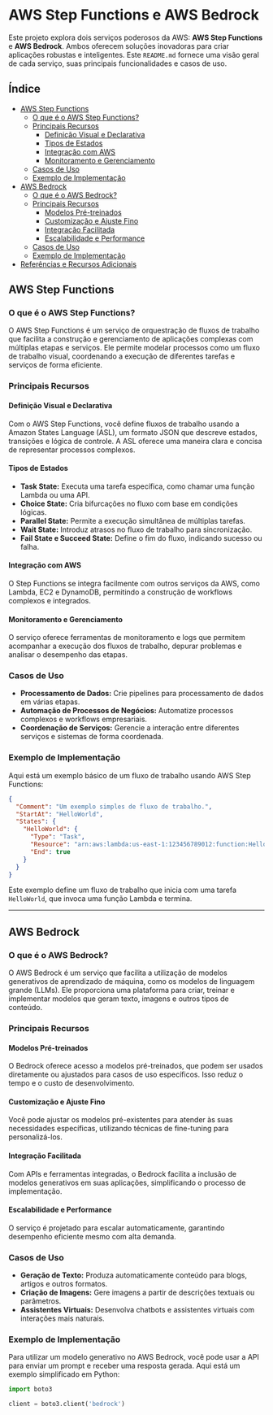 # AWS Step Functions e AWS Bedrock

Este projeto explora dois serviços poderosos da AWS: **AWS Step Functions** e **AWS Bedrock**. Ambos oferecem soluções inovadoras para criar aplicações robustas e inteligentes. Este `README.md` fornece uma visão geral de cada serviço, suas principais funcionalidades e casos de uso.

## Índice

- [AWS Step Functions](#aws-step-functions)
  - [O que é o AWS Step Functions?](#o-que-é-o-aws-step-functions)
  - [Principais Recursos](#principais-recursos)
    - [Definição Visual e Declarativa](#definição-visual-e-declarativa)
    - [Tipos de Estados](#tipos-de-estados)
    - [Integração com AWS](#integração-com-aws)
    - [Monitoramento e Gerenciamento](#monitoramento-e-gerenciamento)
  - [Casos de Uso](#casos-de-uso)
  - [Exemplo de Implementação](#exemplo-de-implementação)
- [AWS Bedrock](#aws-bedrock)
  - [O que é o AWS Bedrock?](#o-que-é-o-aws-bedrock)
  - [Principais Recursos](#principais-recursos-1)
    - [Modelos Pré-treinados](#modelos-pré-treinados)
    - [Customização e Ajuste Fino](#customização-e-ajuste-fino)
    - [Integração Facilitada](#integração-facilitada)
    - [Escalabilidade e Performance](#escalabilidade-e-performance)
  - [Casos de Uso](#casos-de-uso-1)
  - [Exemplo de Implementação](#exemplo-de-implementação-1)
- [Referências e Recursos Adicionais](#referências-e-recursos-adicionais)

## AWS Step Functions

### O que é o AWS Step Functions?

O AWS Step Functions é um serviço de orquestração de fluxos de trabalho que facilita a construção e gerenciamento de aplicações complexas com múltiplas etapas e serviços. Ele permite modelar processos como um fluxo de trabalho visual, coordenando a execução de diferentes tarefas e serviços de forma eficiente.

### Principais Recursos

#### Definição Visual e Declarativa

Com o AWS Step Functions, você define fluxos de trabalho usando a Amazon States Language (ASL), um formato JSON que descreve estados, transições e lógica de controle. A ASL oferece uma maneira clara e concisa de representar processos complexos.

#### Tipos de Estados

- **Task State:** Executa uma tarefa específica, como chamar uma função Lambda ou uma API.
- **Choice State:** Cria bifurcações no fluxo com base em condições lógicas.
- **Parallel State:** Permite a execução simultânea de múltiplas tarefas.
- **Wait State:** Introduz atrasos no fluxo de trabalho para sincronização.
- **Fail State e Succeed State:** Define o fim do fluxo, indicando sucesso ou falha.

#### Integração com AWS

O Step Functions se integra facilmente com outros serviços da AWS, como Lambda, EC2 e DynamoDB, permitindo a construção de workflows complexos e integrados.

#### Monitoramento e Gerenciamento

O serviço oferece ferramentas de monitoramento e logs que permitem acompanhar a execução dos fluxos de trabalho, depurar problemas e analisar o desempenho das etapas.

### Casos de Uso

- **Processamento de Dados:** Crie pipelines para processamento de dados em várias etapas.
- **Automação de Processos de Negócios:** Automatize processos complexos e workflows empresariais.
- **Coordenação de Serviços:** Gerencie a interação entre diferentes serviços e sistemas de forma coordenada.

### Exemplo de Implementação

Aqui está um exemplo básico de um fluxo de trabalho usando AWS Step Functions:

```json
{
  "Comment": "Um exemplo simples de fluxo de trabalho.",
  "StartAt": "HelloWorld",
  "States": {
    "HelloWorld": {
      "Type": "Task",
      "Resource": "arn:aws:lambda:us-east-1:123456789012:function:HelloWorld",
      "End": true
    }
  }
}
```

Este exemplo define um fluxo de trabalho que inicia com uma tarefa `HelloWorld`, que invoca uma função Lambda e termina.

---

## AWS Bedrock

### O que é o AWS Bedrock?

O AWS Bedrock é um serviço que facilita a utilização de modelos generativos de aprendizado de máquina, como os modelos de linguagem grande (LLMs). Ele proporciona uma plataforma para criar, treinar e implementar modelos que geram texto, imagens e outros tipos de conteúdo.

### Principais Recursos

#### Modelos Pré-treinados

O Bedrock oferece acesso a modelos pré-treinados, que podem ser usados diretamente ou ajustados para casos de uso específicos. Isso reduz o tempo e o custo de desenvolvimento.

#### Customização e Ajuste Fino

Você pode ajustar os modelos pré-existentes para atender às suas necessidades específicas, utilizando técnicas de fine-tuning para personalizá-los.

#### Integração Facilitada

Com APIs e ferramentas integradas, o Bedrock facilita a inclusão de modelos generativos em suas aplicações, simplificando o processo de implementação.

#### Escalabilidade e Performance

O serviço é projetado para escalar automaticamente, garantindo desempenho eficiente mesmo com alta demanda.

### Casos de Uso

- **Geração de Texto:** Produza automaticamente conteúdo para blogs, artigos e outros formatos.
- **Criação de Imagens:** Gere imagens a partir de descrições textuais ou parâmetros.
- **Assistentes Virtuais:** Desenvolva chatbots e assistentes virtuais com interações mais naturais.

### Exemplo de Implementação

Para utilizar um modelo generativo no AWS Bedrock, você pode usar a API para enviar um prompt e receber uma resposta gerada. Aqui está um exemplo simplificado em Python:

```python
import boto3

client = boto3.client('bedrock')
